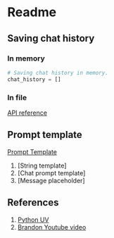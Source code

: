 # Readme


## Saving chat history

### In memory
```python
# Saving chat history in memory.
chat_history = []
```

### In file
[API reference](https://python.langchain.com/api_reference/community/chat_message_histories/langchain_community.chat_message_histories.file.FileChatMessageHistory.html#)


## Prompt template
[Prompt Template](https://python.langchain.com/docs/concepts/prompt_templates/)
1. [String template]
2. [Chat prompt template]
3. [Message placeholder]

## References
1. [Python UV](https://www.datacamp.com/tutorial/python-uv)
2. [Brandon Youtube video](https://www.youtube.com/watch?v=yF9kGESAi3M&t=1900s)
